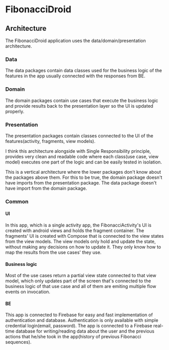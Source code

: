 # FibonacciDroid

## Architecture

The FibonacciDroid application uses the data/domain/presentation architecture.

### Data
The data packages contain data classes used for the business logic of the features in the app usually
connected with the responses from BE.

### Domain
The domain packages contain use cases that execute the business logic and provide results back
to the presentation layer so the UI is updated properly.

### Presentation
The presentation packages contain classes connected to the UI of the features(activity, fragments, view models).

I think this architecture alongside with Single Responsibility principle, provides very clean and
readable code where each class(use case, view model) executes one part of the logic and can be
easily tested in isolation.

This is a vertical architecture where the lower packages don't know about the packages above them.
For this to be true, the domain package doesn't have imports from the presentation package.
The data package doesn't have import from the domain package.

### Common

#### UI

In this app, which is a single activity app, the FibonacciActivity's UI is created with android views
and holds the fragment container.
The fragments' UI is created with Compose that is connected to the view states from the view models.
The view models only hold and update the state, without making any decisions on how to update it.
They only know how to map the results from the use cases' they use.

#### Business logic

Most of the use cases return a partial view state connected to that view model, which only updates
part of the screen that's connected to the business logic of that use case and all of them are emiting
multiple flow events on invocation.

#### BE
This app is connected to Firebase for easy and fast implementation of authentication and database.
Authentication is only available with simple credential login(email, password).
The app is connected to a Firebase real-time database for writing/reading data about the user and
the previous actions that he/she took in the app(history of previous Fibonacci sequences).